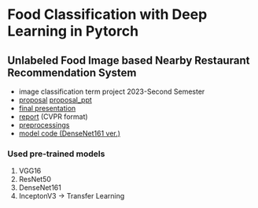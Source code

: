 # Food Classification with Deep Learning in Pytorch
## Unlabeled Food Image based Nearby Restaurant Recommendation System

- image classification term project 2023-Second Semester
- [proposal](https://github.com/finallyupper/food_classficiation/blob/main/others/Group4_proposal.pdf) [proposal_ppt](https://github.com/finallyupper/food_classficiation/blob/main/others/Group4_proposal_presentation.pdf)
- [final presentation](https://github.com/finallyupper/food_classficiation/blob/main/others/Group4_presentation.pdf)
- [report](https://github.com/finallyupper/food_classficiation/blob/main/others/Group4_report.pdf) (CVPR format)
- [preprocessings](https://github.com/finallyupper/food_classficiation/tree/main/src/data_preprocessing)
- [model code (DenseNet161 ver.)](https://github.com/finallyupper/food_classficiation/tree/main/src/model)

### Used pre-trained models ###
1. VGG16
2. ResNet50
3. DenseNet161
4. InceptonV3
-> Transfer Learning
